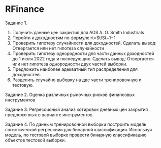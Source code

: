 # RFinance
Задание 1.
1) Получить данные цен закрытия для AOS A. O. Smith Industrials
2) Перейти к доходностям по формуле
rt=St/St−1−1
3) Проверить гипотезу случайности для доходностей. Сделать вывод: Отвергается или нет гипотеза случайности
4) Проверить гипотезу однородности для части данных доходностей до 1 июля 2022 года и последующих. Сделать вывод: Отвергается или нет гипотеза однородности двух частей выборки.
5) Предложить наиболее адекватный тип распределения для доходностей.
6) Разделить случайно выборку на две части тренировочную и тестовую.


Задание 2.
Оценка различных рыночных рисков финансовых инструментов


Задание 3.
Регрессионый анализ котировок дневных цен закрытия предложенных в варианте инструментов.


Задание 4.
По данным тренировочной выборки построить модель логистической регрессиии для бинарной классификации. Используя модель, по тестовой выборке провести бинарную классификацию объектов тестовой выборки.
